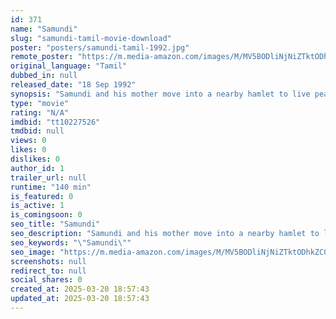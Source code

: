 ```yaml
---
id: 371
name: "Samundi"
slug: "samundi-tamil-movie-download"
poster: "posters/samundi-tamil-1992.jpg"
remote_poster: "https://m.media-amazon.com/images/M/MV5BODliNjNiZTktODhkZC00YjAyLTlhYmItODgxZjlmY2Y0ODU0XkEyXkFqcGdeQXVyMTEzNzg0Mjkx._V1_SX300.jpg"
original_language: "Tamil"
dubbed_in: null
released_date: "18 Sep 1992"
synopsis: "Samundi and his mother move into a nearby hamlet to live peacefully. Terror strikes them once again through the local goon, who spoiled his sister's life."
type: "movie"
rating: "N/A"
imdbid: "tt10227526"
tmdbid: null
views: 0
likes: 0
dislikes: 0
author_id: 1
trailer_url: null
runtime: "140 min"
is_featured: 0
is_active: 1
is_comingsoon: 0
seo_title: "Samundi"
seo_description: "Samundi and his mother move into a nearby hamlet to live peacefully. Terror strikes them once again through the local goon, who spoiled his sister's life."
seo_keywords: "\"Samundi\""
seo_image: "https://m.media-amazon.com/images/M/MV5BODliNjNiZTktODhkZC00YjAyLTlhYmItODgxZjlmY2Y0ODU0XkEyXkFqcGdeQXVyMTEzNzg0Mjkx._V1_SX300.jpg"
screenshots: null
redirect_to: null
social_shares: 0
created_at: 2025-03-20 18:57:43
updated_at: 2025-03-20 18:57:43
---
```


